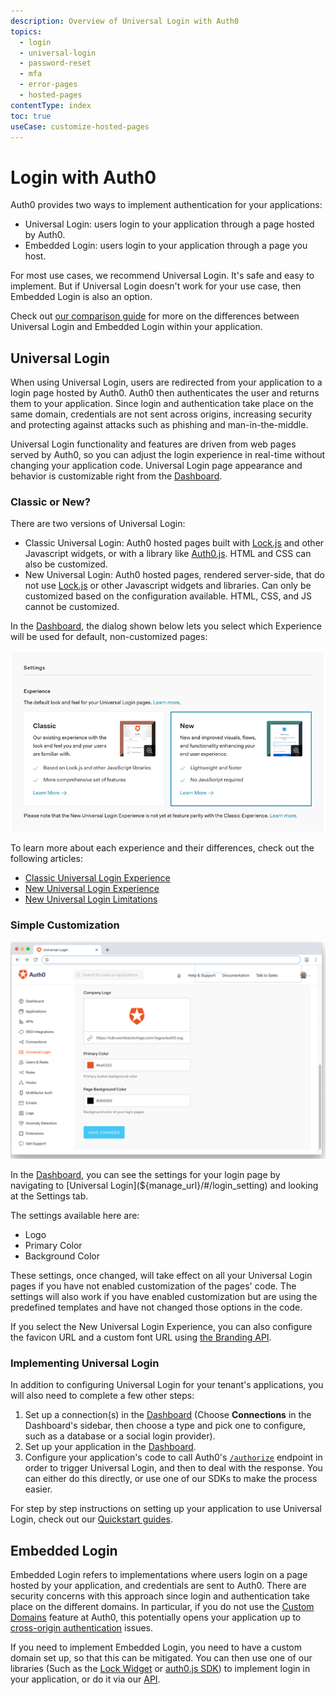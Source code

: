 ```yaml
---
description: Overview of Universal Login with Auth0
topics:
  - login
  - universal-login
  - password-reset
  - mfa
  - error-pages
  - hosted-pages
contentType: index
toc: true
useCase: customize-hosted-pages
---
```

# Login with Auth0

Auth0 provides two ways to implement authentication for your applications: 

* Universal Login: users login to your application through a page hosted by Auth0.
* Embedded Login: users login to your application through a page you host.

For most use cases, we recommend Universal Login. It's safe and easy to implement. But if Universal Login doesn't work for your use case, then Embedded Login is also an option.

Check out [our comparison guide](/guides/login/universal-vs-embedded) for more on the differences between Universal Login and Embedded Login within your application.

## Universal Login

When using Universal Login, users are redirected from your application to a login page hosted by Auth0. Auth0 then authenticates the user and returns them to your application. Since login and authentication take place on the same domain, credentials are not sent across origins, increasing security and protecting against attacks such as phishing and man-in-the-middle.

Universal Login functionality and features are driven from web pages served by Auth0, so you can adjust the login experience in real-time without changing your application code. Universal Login page appearance and behavior is customizable right from the [Dashboard](${manage_url}).

### Classic or New?

There are two versions of Universal Login:

* Classic Universal Login: Auth0 hosted pages built with [Lock.js](/libraries/lock) and other Javascript widgets, or with a library like [Auth0.js](/libraries/auth0js). HTML and CSS can also be customized.
* New Universal Login: Auth0 hosted pages, rendered server-side, that do not use [Lock.js](/libraries/lock) or other Javascript widgets and libraries. Can only be customized based on the configuration available. HTML, CSS, and JS cannot be customized.

In the [Dashboard](${manage_url}), the dialog shown below lets you select which Experience will be used for default, non-customized pages:

![Login Page](/media/articles/universal-login/experience-picker.png)

To learn more about each experience and their differences, check out the following articles:

* [Classic Universal Login Experience](/universal-login/classic) 
* [New Universal Login Experience](/universal-login/new)
* [New Universal Login Limitations](/universal-login/new-experience-limitations)

### Simple Customization

![Customization Settings for Login Page](/media/articles/universal-login/settings.png)

In the [Dashboard](${manage_url}), you can see the settings for your login page by navigating to [Universal Login](${manage_url}/#/login_setting) and looking at the Settings tab.

The settings available here are:

* Logo
* Primary Color
* Background Color

These settings, once changed, will take effect on all your Universal Login pages if you have not enabled customization of the pages' code. The settings will also work if you have enabled customization but are using the predefined templates and have not changed those options in the code.

If you select the New Universal Login Experience, you can also configure the favicon URL and a custom font URL using [the Branding API](/api/management/v2#!/Branding).

### Implementing Universal Login

In addition to configuring Universal Login for your tenant's applications, you will also need to complete a few other steps:

1. Set up a connection(s) in the [Dashboard](${manage_url}) (Choose **Connections** in the Dashboard's sidebar, then choose a type and pick one to configure, such as a database or a social login provider). 
1. Set up your application in the [Dashboard](${manage_url}/#/applications). 
1. Configure your application's code to call Auth0's [`/authorize`](/api/authentication#login) endpoint in order to trigger Universal Login, and then to deal with the response. You can either do this directly, or use one of our SDKs to make the process easier.

For step by step instructions on setting up your application to use Universal Login, check out our [Quickstart guides](/quickstarts).

## Embedded Login

Embedded Login refers to implementations where users login on a page hosted by your application, and credentials are sent to Auth0. There are security concerns with this approach since login and authentication take place on the different domains. In particular, if you do not use the [Custom Domains](/custom-domains) feature at Auth0, this potentially opens your application up to [cross-origin authentication](/cross-origin-authentication) issues.

If you need to implement Embedded Login, you need to have a custom domain set up, so that this can be mitigated. You can then use one of our libraries (Such as the [Lock Widget](/libraries/lock) or [auth0.js SDK](/libraries/auth0js)) to implement login in your application, or do it via our [API](/api/authentication).
